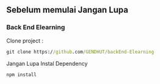 
## Sebelum memulai Jangan Lupa

### Back End Elearning

Clone project :

```cmd
git clone https://github.com/GENDHUT/backEnd-Elearning
```

Jangan Lupa Instal Dependency
```cmd
npm install
```
